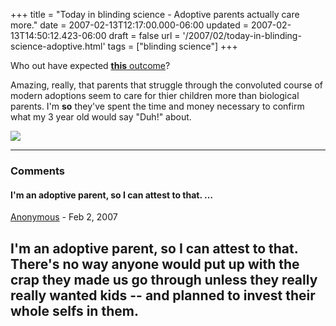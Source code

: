 +++
title = "Today in blinding science - Adoptive parents actually care more."
date = 2007-02-13T12:17:00.000-06:00
updated = 2007-02-13T14:50:12.423-06:00
draft = false
url = '/2007/02/today-in-blinding-science-adoptive.html'
tags = ["blinding science"]
+++

Who out have expected [**this** outcome](http://www.stltoday.com/stltoday/news/stories.nsf/story/A7A2FBDF17709E0F8625728100051BB2?OpenDocument)?

Amazing, really, that parents that struggle through the convoluted course of modern adoptions seem to care for thier children more than biological parents. I'm **so** they've spent the time and money necessary to confirm what my 3 year old would say "Duh!" about.

[![](http://imagegen.last.fm/DarkSeas/recenttracks/1/IDisposable.gif)](http://www.last.fm/user/IDisposable/?chartstyle=DarkSeas)

---

### Comments

#### I'm an adoptive parent, so I can attest to that. …

[Anonymous](mailto:noreply@blogger.com) - <time datetime="2007-02-13T14:21:00.000-06:00">Feb 2, 2007</time>

I'm an adoptive parent, so I can attest to that. There's no way anyone would put up with the crap they made us go through unless they really really wanted kids -- and planned to invest their whole selfs in them.
---
